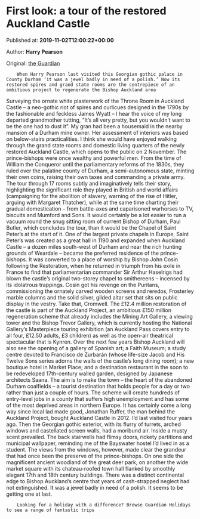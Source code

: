 
# First look: a tour of the restored Auckland Castle

Published at: **2019-11-02T12:00:22+00:00**

Author: **Harry Pearson**

Original: [the Guardian](https://www.theguardian.com/travel/2019/nov/02/restored-auckland-castle-county-durham-bishop-auckland)


        When Harry Pearson last visited this Georgian gothic palace in County Durham ‘it was a jewel badly in need of a polish.’ Now its restored spires and grand state rooms are the centrepiece of an ambitious project to regenerate the Bishop Auckland area
      
Surveying the ornate white plasterwork of the Throne Room in Auckland Castle – a neo-gothic riot of spires and curlicues designed in the 1790s by the fashionable and feckless James Wyatt – I hear the voice of my long departed grandmother tutting, “It’s all very pretty, but you wouldn’t want to be the one had to dust it”.
My gran had been a housemaid in the nearby mansion of a Durham mine owner. Her assessment of interiors was based on below-stairs practicalities. I think she would have enjoyed walking through the grand state rooms and domestic living quarters of the newly restored Auckland Castle, which opens to the public on 2 November.
The prince-bishops were once wealthy and powerful men. From the time of William the Conqueror until the parliamentary reforms of the 1830s, they ruled over the palatine county of Durham, a semi-autonomous state, minting their own coins, raising their own taxes and commanding a private army. The tour through 17 rooms subtly and imaginatively tells their story, highlighting the significant role they played in British and world affairs (campaigning for the abolition of slavery, warning of the rise of Hitler, arguing with Margaret Thatcher), while at the same time charting their gradual domestication – from battle-axes and caparisoned warhorses to TV, biscuits and Mumford and Sons.
It would certainly be a lot easier to run a vacuum round the snug sitting room of current Bishop of Durham, Paul Butler, which concludes the tour, than it would be the Chapel of Saint Peter’s at the start of it. One of the largest private chapels in Europe, Saint Peter’s was created as a great hall in 1190 and expanded when Auckland Castle – a dozen miles south-west of Durham and near the rich hunting grounds of Weardale – became the preferred residence of the prince-bishops. It was converted to a place of worship by Bishop John Cosin following the Restoration, when he returned in triumph from his exile in France to find that parliamentarian commander Sir Arthur Haselrigs had blown the castle’s original two-storey chapel to smithereens – incensed by its idolatrous trappings. Cosin got his revenge on the Puritans, commissioning the ornately carved wooden screens and reredos, Frosterley marble columns and the solid silver, gilded altar set that sits on public display in the vestry. Take that, Cromwell.
The £12.4 million restoration of the castle is part of the Auckland Project, an ambitious £150 million regeneration scheme that already includes the Mining Art Gallery, a viewing tower and the Bishop Trevor Gallery, which is currently hosting the National Gallery’s Masterpiece touring exhibition (an Auckland Pass covers entry to all four, £12.50 adults, £3 children) as well as the open-air theatrical spectacular that is Kynren.
Over the next few years Bishop Auckland will also see the opening of a gallery of Spanish art; a Faith Museum; a study centre devoted to Francisco de Zurbarán (whose life-size Jacob and His Twelve Sons series adorns the walls of the castle’s long dining room); a new boutique hotel in Market Place; and a destination restaurant in the soon to be redeveloped 17th-century walled garden, designed by Japanese architects Saana. The aim is to make the town – the heart of the abandoned Durham coalfields – a tourist destination that holds people for a day or two rather than just a couple of hours. The scheme will create hundreds of entry-level jobs in a county that suffers high unemployment and has some of the most deprived areas in northern Europe.
It has certainly come a long way since local lad made good, Jonathan Ruffer, the man behind the Auckland Project, bought Auckland Castle in 2012. I’d last visited four years ago. Then the Georgian gothic exterior, with its flurry of turrets, arched windows and castellated screen walls, had a moribund air. Inside a musty scent prevailed. The back stairwells had flimsy doors, rickety partitions and municipal wallpaper, reminding me of the Bayswater hostel I’d lived in as a student. The views from the windows, however, made clear the grandeur that had once been the preserve of the prince-bishops. On one side the magnificent ancient woodland of the great deer park, on another the wide market square with its chateau-roofed town hall flanked by smoothly elegant 17th and 18th century buildings. There was a distinct continental edge to Bishop Auckland’s centre that years of cash-strapped neglect had not extinguished. It was a jewel badly in need of a polish. It seems to be getting one at last.

        Looking for a holiday with a difference? Browse Guardian Holidays to see a range of fantastic trips
      
